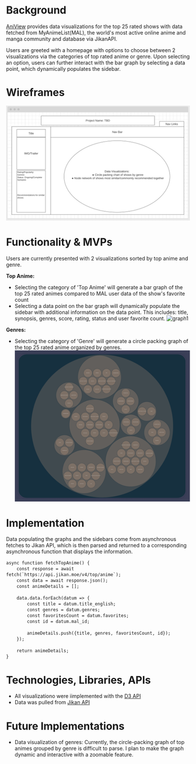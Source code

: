 
# Background
[AniView](https://mzhanggg.github.io/AniView/) provides data visualizations for the top 25 rated shows with data fetched from MyAnimeList(MAL), the world's most active online anime and manga community and database via JikanAPI. 

Users are greeted with a homepage with options to choose between 2 visualizations via the categories of top rated anime or genre. Upon selecting an option, users can further interact with the bar graph by selecting a data point, which dynamically populates the sidebar.

# Wireframes
![Wireframe](src/assets/wireframe.png)

# Functionality & MVPs
Users are currently presented with 2 visualizations sorted by top anime and genre.

**Top Anime:**
- Selecting the category of 'Top Anime' will generate a bar graph of the top 25 rated animes compared to MAL user data of the show's favorite count
- Selecting a data point on the bar graph will dynamically populate the sidebar with additional information on the data point. This includes: title, synopsis, genres, score, rating, status and user favorite count.
![graph1](src/assets/sidebar-bargraph.gif)

**Genres:**
- Selecting the category of 'Genre' will generate a circle packing graph of the top 25 rated anime organized by genres.
![graph2](src/assets/bubble.png)

# Implementation
Data populating the graphs and the sidebars come from asynchronous fetches to Jikan API, which is then parsed and returned to a corresponding asynchronous function that displays the information.

```
async function fetchTopAnime() {
    const response = await fetch(`https://api.jikan.moe/v4/top/anime`);
    const data = await response.json();
    const animeDetails = [];

    data.data.forEach(datum => {
        const title = datum.title_english;
        const genres = datum.genres;
        const favoritesCount = datum.favorites;
        const id = datum.mal_id;
        
        animeDetails.push({title, genres, favoritesCount, id});
    });

    return animeDetails;
}
```

# Technologies, Libraries, APIs
- All visualizationo were iimplemented with the [D3 API](https://d3js.org/)
- Data was pulled from [Jikan API](https://docs.api.jikan.moe/)

# Future Implementations  
- Data visualization of genres: Currently, the circle-packing graph of top animes grouped by genre is difficult to parse. I plan to make the graph dynamic and interactive with a zoomable feature.








